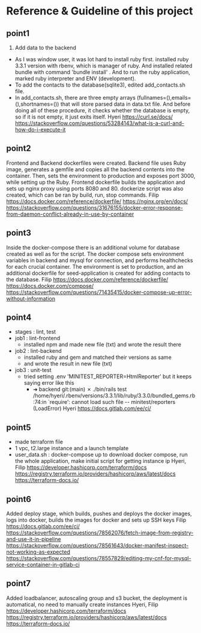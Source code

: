 # Reference & Guideline of this project

## point1

1. Add data to the backend
- As I was window user, it was lot hard to install ruby first. installed ruby 3.3.1
  version with rbenv, which is manager of ruby. And installed related bundle with command 'bundle install'
  . And to run the ruby application, marked ruby interpreter and ENV (development).
- To add the contacts to the database(sqlite3), edited add_contacts.sh file.
- In add_contacts.sh, there are three empty arrays (fullnames=(),emails=(),shortnames=()) that will store parsed data in
  data.txt file. And before doing all of these procedure, it checks whether the database is empty, so if it is not empty,
  it just exits itself.
Hyeri
https://curl.se/docs/
https://stackoverflow.com/questions/53284143/what-is-a-curl-and-how-do-i-execute-it

## point2 

Frontend and Backend dockerfiles were created. Backend file uses Ruby image, generates a gemfile and copies all
the backend contents into the container. Then, sets the environment to production and exposes port 3000, while
setting up the Ruby. Frontend dockerfile builds the application and sets up nginx proxy using ports 8080 and 80.
dockerize script was also created, which can be ran by build, run, stop commands.
Filip
https://docs.docker.com/reference/dockerfile/
https://nginx.org/en/docs/
https://stackoverflow.com/questions/31676155/docker-error-response-from-daemon-conflict-already-in-use-by-container

## point3

Inside the docker-compose there is an additional volume for database created as well as for the script. The
docker compose sets environment variables in backend and mysql for connection, and performs healthchecks for each 
crucial container. The environment is set to production, and an additional dockerfile for seed-application is created
for adding contacts to the database.
Filip
https://docs.docker.com/reference/dockerfile/
https://docs.docker.com/compose/
https://stackoverflow.com/questions/71435415/docker-compose-up-error-without-information

## point4
- stages : lint, test
- job1 : lint-frontend
    - installed npm and made new file (txt) and wrote the result there
- job2 : lint-backend
    - installed ruby and gem and matched their versions as same
    - and wrote the result in new file (txt)
- job3 : unit-test
    - tried setting .env 'MINITEST_REPORTER=HtmlReporter' but it keeps saying error like this
        - ➜  backend git:(main) ✗ ./bin/rails test
          /home/hyeri/.rbenv/versions/3.3.1/lib/ruby/3.3.0/bundled_gems.rb:74:in `require': cannot load such file -- minitest/reporters (LoadError)
Hyeri
https://docs.gitlab.com/ee/ci/

## point5
- made terraform file
- 1 vpc, t2.large instance and a launch template
- user_data.sh : docker-compose up to download docker compose, run the whole application, make initial script for getting instance ip
Hyeri, Filip
https://developer.hashicorp.com/terraform/docs
https://registry.terraform.io/providers/hashicorp/aws/latest/docs
https://terraform-docs.io/

## point6
Added deploy stage, which builds, pushes and deploys the docker images, logs into docker, builds the images for docker and sets up SSH keys
Filip
https://docs.gitlab.com/ee/ci/
https://stackoverflow.com/questions/78562076/fetch-image-from-registry-and-use-it-in-pipeline
https://stackoverflow.com/questions/78561643/docker-manifest-inspect-not-working-as-expected
https://stackoverflow.com/questions/78557829/editing-my-cnf-for-mysql-service-container-in-gitlab-ci

## point7
Added loadbalancer, autoscaling group and s3 bucket, the deployment is automatical, no need to manually create instances
Hyeri, Filip
https://developer.hashicorp.com/terraform/docs
https://registry.terraform.io/providers/hashicorp/aws/latest/docs
https://terraform-docs.io/